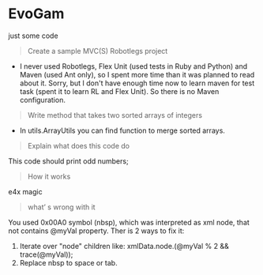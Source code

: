 # EvoGam
just some code

> Create a sample MVC(S) Robotlegs project

- I never used Robotlegs, Flex Unit (used tests in Ruby and Python) and Maven (used Ant only), so I spent more time than it was planned to read about it. 
Sorry, but I don't have enough time now to learn maven for test task (spent it to learn RL and Flex Unit). So there is no Maven configuration. 

> Write method that takes two sorted arrays of integers

- In utils.ArrayUtils you can find function to merge sorted arrays. 

> Explain what does this code do

This code should print odd numbers;

> How it works

e4x magic

> what’ s wrong with it

You used 0x00A0 symbol (nbsp), which was interpreted as xml node, that not contains @myVal property. Ther is 2 ways to fix it: 
1. Iterate over "node" children like: xmlData.node.(@myVal % 2 && trace(@myVal));
2. Replace nbsp to space or tab.

